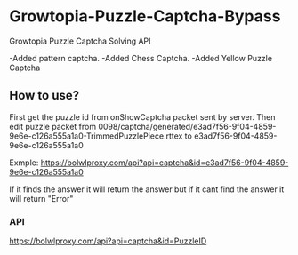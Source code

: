 # Growtopia-Puzzle-Captcha-Bypass
Growtopia Puzzle Captcha Solving API

-Added pattern captcha.
-Added Chess Captcha.
-Added Yellow Puzzle Captcha

## How to use?
First get the puzzle id from onShowCaptcha packet sent by server.
Then edit puzzle packet from 0098/captcha/generated/e3ad7f56-9f04-4859-9e6e-c126a555a1a0-TrimmedPuzzlePiece.rttex to e3ad7f56-9f04-4859-9e6e-c126a555a1a0

Exmple: https://bolwlproxy.com/api?api=captcha&id=e3ad7f56-9f04-4859-9e6e-c126a555a1a0

If it finds the answer it will return the answer but if it cant find the answer it will return "Error"

### API
https://bolwlproxy.com/api?api=captcha&id=PuzzleID
